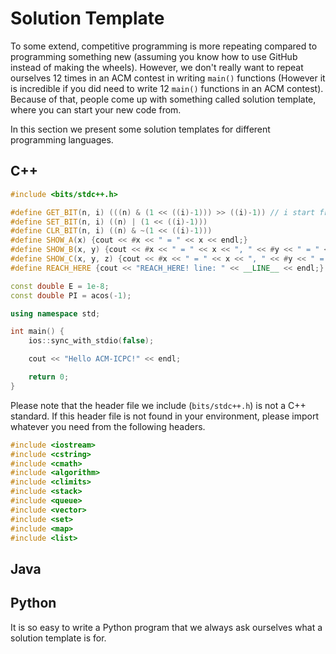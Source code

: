 # Solution Template

To some extend, competitive programming is more repeating compared to programming something new (assuming you know how to
use GitHub instead of making the  wheels). However, we don't really want to repeat ourselves 12 times in an ACM contest
in writing `main()` functions (However it is incredible if you did need to write 12 `main()` functions in an ACM contest).
Because of that, people come up with something called solution template, where you can start your new code from.

In this section we present some solution templates for different programming languages.

## C++

```c++
#include <bits/stdc++.h>

#define GET_BIT(n, i) (((n) & (1 << ((i)-1))) >> ((i)-1)) // i start from 1
#define SET_BIT(n, i) ((n) | (1 << ((i)-1)))
#define CLR_BIT(n, i) ((n) & ~(1 << ((i)-1)))
#define SHOW_A(x) {cout << #x << " = " << x << endl;}
#define SHOW_B(x, y) {cout << #x << " = " << x << ", " << #y << " = " << y << endl;}
#define SHOW_C(x, y, z) {cout << #x << " = " << x << ", " << #y << " = " << y << ", " << #z << " = " << z << endl;}
#define REACH_HERE {cout << "REACH_HERE! line: " << __LINE__ << endl;}

const double E = 1e-8;
const double PI = acos(-1);

using namespace std;

int main() {
    ios::sync_with_stdio(false);

    cout << "Hello ACM-ICPC!" << endl;

    return 0;
}
```

Please note that the header file we include (`bits/stdc++.h`) is not a C++ standard. If this header file is not found in your environment, please import whatever you need from the following headers.

```c++
#include <iostream>
#include <cstring>
#include <cmath>
#include <algorithm>
#include <climits>
#include <stack>
#include <queue>
#include <vector>
#include <set>
#include <map>
#include <list>
```

## Java

## Python

It is so easy to write a Python program that we always ask ourselves what a solution template is for.
